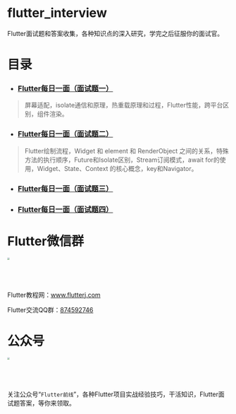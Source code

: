 # flutter_interview
Flutter面试题和答案收集，各种知识点的深入研究，学完之后征服你的面试官。

# 目录
* ### [Flutter每日一面（面试题一）](https://github.com/ahyangnb/flutter_interview/issues/1)
> 屏幕适配，isolate通信和原理，热重载原理和过程，Flutter性能，跨平台区别，组件渲染。
* ### [Flutter每日一面（面试题二）](https://github.com/ahyangnb/flutter_interview/issues/2)
> Flutter绘制流程，Widget 和 element 和 RenderObject 之间的关系，特殊方法的执行顺序，Future和Isolate区别，Stream订阅模式，await for的使用，Widget、State、Context 的核心概念，key和Navigator。
* ### [Flutter每日一面（面试题三）](https://github.com/ahyangnb/flutter_interview/issues/3)
* ### [Flutter每日一面（面试题四）](https://github.com/ahyangnb/flutter_interview/issues/4)



# Flutter微信群

<img src="http://www.flutterj.com/content/uploadfile/201903/64821551854137.png" height="200" width="200" style="zoom:30%;" />

Flutter教程网：www.flutterj.com

Flutter交流QQ群：[874592746](https://jq.qq.com/?_wv=1027&k=5coTYqE)

# 公众号
<img src="http://www.flutterj.com/public.jpg" height="200" width="200" style="zoom:30%;" />

关注公众号“`Flutter前线`”，各种Flutter项目实战经验技巧，干活知识，Flutter面试题答案，等你来领取。
